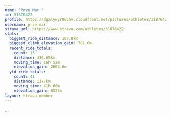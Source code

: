 ```yaml
---
name: 'Prze Mar '
id: 31876422
profile: https://dgalywyr863hv.cloudfront.net/pictures/athletes/31876422/22548952/2/large.jpg
username: prze-mar
strava_url: https://www.strava.com/athletes/31876422
stats:
  biggest_ride_distance: 107.8km
  biggest_climb_elevation_gain: 701.6m
  recent_ride_totals:
    count: 13
    distance: 436.65km
    moving_time: 16h 52m
    elevation_gain: 2603.6m
  ytd_ride_totals:
    count: 41
    distance: 1177km
    moving_time: 41h 00m
    elevation_gain: 8523m
layout: strava_member
--- 
```

...

